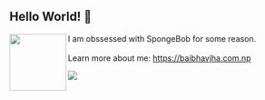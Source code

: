 ## Hello World! 👋

<img src="https://spongebhav.wtf/spongebhav.png" width="100" height="100" ALIGN="left" /> I am obssessed with SpongeBob for some reason.<br><br> Learn more about me: https://baibhavjha.com.np


![](https://komarev.com/ghpvc/?username=baibhavanand&color=yellow)
